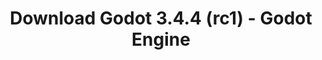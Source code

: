 ---
# Generated by /tools/generators/src/download_archive_generator !!! do not edit by hand !!!
title: 'Download Godot 3.4.4 (rc1) - Godot Engine'
type: 'download/archive'
name: '3.4.4'
flavor: 'rc1'
release_date: '2022-03-08T03:00:00-00:00'
release_notes: 'article/release-candidate-godot-3-4-4-rc-1/'
primaryPlatforms:
  - 'android.apk'
  - 'linux.64'
  - 'macos.universal'
  - 'windows.64'
  - 'linux_server.headless.64'
  - 'web'
  - 'templates'
links:
  android.apk:
    name: 'android.apk'
    title: 'Android'
    caption: 'Universal APK (ARM64 + ARMv7 + x86_64 + x86)'
    tags:
      - 'APK download'
      - 'ARM64/v7'
      - 'x86 (64 & 32 bit)'
    hosts:
      github_builds:
        regular: 'https://github.com/godotengine/godot-builds/releases/download/3.4.4-rc1/Godot_v3.4.4-rc1_android_editor.apk'
        mono: '#'
      github:
        regular: 'https://github.com/godotengine/godot/releases/download/3.4.4-rc1/Godot_v3.4.4-rc1_android_editor.apk'
        mono: '#'
  linux.64:
    name: 'linux.64'
    title: 'Linux'
    caption: 'Standard (x86_64)'
    tags:
      - '64 bit'
    hosts:
      github_builds:
        regular: 'https://github.com/godotengine/godot-builds/releases/download/3.4.4-rc1/Godot_v3.4.4-rc1_x11.64.zip'
        mono: 'https://github.com/godotengine/godot-builds/releases/download/3.4.4-rc1/Godot_v3.4.4-rc1_mono_x11_64.zip'
      github:
        regular: 'https://github.com/godotengine/godot/releases/download/3.4.4-rc1/Godot_v3.4.4-rc1_x11.64.zip'
        mono: 'https://github.com/godotengine/godot/releases/download/3.4.4-rc1/Godot_v3.4.4-rc1_mono_x11_64.zip'
  macos.universal:
    name: 'macos.universal'
    title: 'macOS'
    caption: 'Universal (x86_64 + Apple Silicon)'
    tags:
      - 'Intel/Apple Silicon'
      - '64 bit'
    hosts:
      github_builds:
        regular: 'https://github.com/godotengine/godot-builds/releases/download/3.4.4-rc1/Godot_v3.4.4-rc1_osx.universal.zip'
        mono: 'https://github.com/godotengine/godot-builds/releases/download/3.4.4-rc1/Godot_v3.4.4-rc1_mono_osx.universal.zip'
      github:
        regular: 'https://github.com/godotengine/godot/releases/download/3.4.4-rc1/Godot_v3.4.4-rc1_osx.universal.zip'
        mono: 'https://github.com/godotengine/godot/releases/download/3.4.4-rc1/Godot_v3.4.4-rc1_mono_osx.universal.zip'
  windows.64:
    name: 'windows.64'
    title: 'Windows'
    caption: 'Standard (x86_64)'
    tags:
      - '64 bit'
    hosts:
      github_builds:
        regular: 'https://github.com/godotengine/godot-builds/releases/download/3.4.4-rc1/Godot_v3.4.4-rc1_win64.exe.zip'
        mono: 'https://github.com/godotengine/godot-builds/releases/download/3.4.4-rc1/Godot_v3.4.4-rc1_mono_win64.zip'
      github:
        regular: 'https://github.com/godotengine/godot/releases/download/3.4.4-rc1/Godot_v3.4.4-rc1_win64.exe.zip'
        mono: 'https://github.com/godotengine/godot/releases/download/3.4.4-rc1/Godot_v3.4.4-rc1_mono_win64.zip'
  linux_server.headless.64:
    name: 'linux_server.headless.64'
    title: 'Linux Server'
    caption: 'Headless (x86_64)'
    tags:
      - '64 bit'
      - 'Headless'
    hosts:
      github_builds:
        regular: 'https://github.com/godotengine/godot-builds/releases/download/3.4.4-rc1/Godot_v3.4.4-rc1_linux_headless.64.zip'
        mono: 'https://github.com/godotengine/godot-builds/releases/download/3.4.4-rc1/Godot_v3.4.4-rc1_mono_linux_headless_64.zip'
      github:
        regular: 'https://github.com/godotengine/godot/releases/download/3.4.4-rc1/Godot_v3.4.4-rc1_linux_headless.64.zip'
        mono: 'https://github.com/godotengine/godot/releases/download/3.4.4-rc1/Godot_v3.4.4-rc1_mono_linux_headless_64.zip'
  web:
    name: 'web'
    title: 'Web editor'
    caption: ''
    tags:
      - 'Self-hosted'
      - 'Cross-platform'
    hosts:
      github_builds:
        regular: 'https://github.com/godotengine/godot-builds/releases/download/3.4.4-rc1/Godot_v3.4.4-rc1_web_editor.zip'
        mono: '#'
      github:
        regular: 'https://github.com/godotengine/godot/releases/download/3.4.4-rc1/Godot_v3.4.4-rc1_web_editor.zip'
        mono: '#'
  linux.32:
    name: 'linux.32'
    title: 'Linux'
    caption: 'Standard (x86)'
    tags:
      - '32 bit'
    hosts:
      github_builds:
        regular: 'https://github.com/godotengine/godot-builds/releases/download/3.4.4-rc1/Godot_v3.4.4-rc1_x11.32.zip'
        mono: 'https://github.com/godotengine/godot-builds/releases/download/3.4.4-rc1/Godot_v3.4.4-rc1_mono_x11_32.zip'
      github:
        regular: 'https://github.com/godotengine/godot/releases/download/3.4.4-rc1/Godot_v3.4.4-rc1_x11.32.zip'
        mono: 'https://github.com/godotengine/godot/releases/download/3.4.4-rc1/Godot_v3.4.4-rc1_mono_x11_32.zip'
  windows.32:
    name: 'windows.32'
    title: 'Windows'
    caption: 'Standard (x86)'
    tags:
      - '32 bit'
    hosts:
      github_builds:
        regular: 'https://github.com/godotengine/godot-builds/releases/download/3.4.4-rc1/Godot_v3.4.4-rc1_win32.exe.zip'
        mono: 'https://github.com/godotengine/godot-builds/releases/download/3.4.4-rc1/Godot_v3.4.4-rc1_mono_win32.zip'
      github:
        regular: 'https://github.com/godotengine/godot/releases/download/3.4.4-rc1/Godot_v3.4.4-rc1_win32.exe.zip'
        mono: 'https://github.com/godotengine/godot/releases/download/3.4.4-rc1/Godot_v3.4.4-rc1_mono_win32.zip'
  linux_server.64:
    name: 'linux_server.64'
    title: 'Linux Server'
    caption: 'Standard (x86_64)'
    tags:
      - '64 bit'
    hosts:
      github_builds:
        regular: 'https://github.com/godotengine/godot-builds/releases/download/3.4.4-rc1/Godot_v3.4.4-rc1_linux_server.64.zip'
        mono: 'https://github.com/godotengine/godot-builds/releases/download/3.4.4-rc1/Godot_v3.4.4-rc1_mono_linux_server_64.zip'
      github:
        regular: 'https://github.com/godotengine/godot/releases/download/3.4.4-rc1/Godot_v3.4.4-rc1_linux_server.64.zip'
        mono: 'https://github.com/godotengine/godot/releases/download/3.4.4-rc1/Godot_v3.4.4-rc1_mono_linux_server_64.zip'
  aar_library:
    name: 'aar_library'
    title: 'AAR library'
    caption: ''
    tags:
      - 'Android plugins'
      - 'Java'
      - 'Kotlin'
    hosts:
      github_builds:
        regular: 'https://github.com/godotengine/godot-builds/releases/download/3.4.4-rc1/godot-lib.3.4.4.rc1.release.aar'
        mono: 'https://github.com/godotengine/godot-builds/releases/download/3.4.4-rc1/godot-lib.3.4.4.rc1.mono.release.aar'
      github:
        regular: 'https://github.com/godotengine/godot/releases/download/3.4.4-rc1/godot-lib.3.4.4.rc1.release.aar'
        mono: 'https://github.com/godotengine/godot/releases/download/3.4.4-rc1/godot-lib.3.4.4.rc1.mono.release.aar'
  templates:
    name: 'templates'
    title: 'Export templates'
    caption: ''
    tags:
      - 'Used to export your games to all supported platforms'
    hosts:
      github_builds:
        regular: 'https://github.com/godotengine/godot-builds/releases/download/3.4.4-rc1/Godot_v3.4.4-rc1_export_templates.tpz'
        mono: 'https://github.com/godotengine/godot-builds/releases/download/3.4.4-rc1/Godot_v3.4.4-rc1_mono_export_templates.tpz'
      github:
        regular: 'https://github.com/godotengine/godot/releases/download/3.4.4-rc1/Godot_v3.4.4-rc1_export_templates.tpz'
        mono: 'https://github.com/godotengine/godot/releases/download/3.4.4-rc1/Godot_v3.4.4-rc1_mono_export_templates.tpz'
---